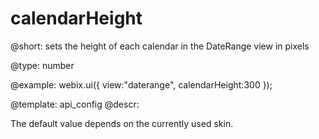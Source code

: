 calendarHeight
=============

@short: sets the height of each calendar in the DateRange view in pixels
	

@type: number

@example:
webix.ui({
	view:"daterange",
    calendarHeight:300
});	



@template:	api_config
@descr:

The default value depends on the currently used skin. 


